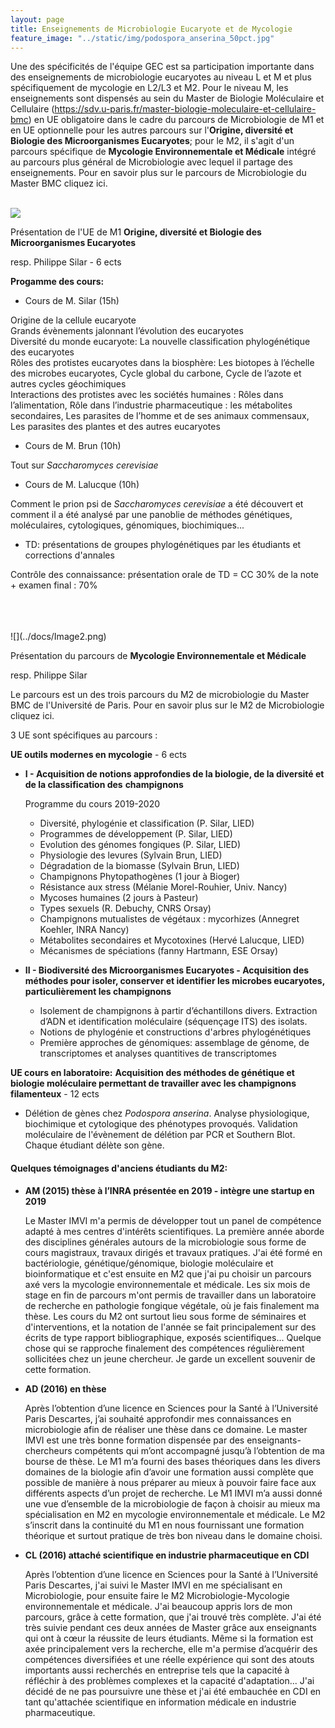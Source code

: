 ```yaml
---
layout: page
title: Enseignements de Microbiologie Eucaryote et de Mycologie
feature_image: "../static/img/podospora_anserina_50pct.jpg"
---
```


Une des spécificités de l'équipe GEC est sa participation importante dans des enseignements de microbiologie eucaryotes au niveau L et M et plus spécifiquement de mycologie en L2/L3 et M2. 
Pour le niveau M, les enseignements sont dispensés au sein du Master de Biologie Moléculaire et Cellulaire (https://sdv.u-paris.fr/master-biologie-moleculaire-et-cellulaire-bmc) en UE obligatoire dans le cadre du parcours de Microbiologie de M1 et en UE optionnelle pour les autres parcours sur l'**Origine, diversité et Biologie des Microorganismes Eucaryotes**; pour le M2, il s'agit d'un parcours spécifique de **Mycologie  Environnementale et Médicale** intégré au parcours plus général de Microbiologie avec lequel il partage des enseignements. Pour en savoir plus sur le parcours de Microbiologie du Master BMC cliquez ici.
<br>
<br>

![](../docs/Image1.png)

Présentation de l'UE de M1 **Origine, diversité et Biologie des Microorganismes Eucaryotes**

resp. Philippe Silar - 6 ects



**Progamme des cours:**

- Cours de M. Silar (15h)

Origine de la cellule eucaryote  
Grands évènements jalonnant l’évolution des eucaryotes  
Diversité du monde eucaryote: La nouvelle classification phylogénétique des eucaryotes  
Rôles des protistes eucaryotes dans la biosphère: Les biotopes à l’échelle des microbes eucaryotes, Cycle global du carbone, Cycle de l’azote et autres cycles géochimiques  
Interactions des protistes avec les sociétés humaines : Rôles dans l’alimentation, Rôle dans l’industrie pharmaceutique : les métabolites secondaires, Les parasites de l’homme et de ses animaux commensaux, Les parasites des plantes et des autres eucaryotes  

- Cours de M. Brun (10h)

Tout sur *Saccharomyces cerevisiae*

- Cours de M. Lalucque (10h)

Comment le prion psi de *Saccharomyces cerevisiae* a été découvert et comment il a été analysé par une panoblie de méthodes génétiques, moléculaires, cytologiques, génomiques, biochimiques...

- TD: présentations de groupes phylogénétiques par les étudiants et corrections d'annales 

  

Contrôle des connaissance:  présentation orale de TD = CC 30% de la note + examen final : 70%


<br>
<br>
<Br>
![](../docs/Image2.png)

Présentation du parcours de **Mycologie  Environnementale et Médicale**

resp. Philippe Silar



Le parcours est un des trois parcours du M2 de microbiologie du Master BMC de l'Université de Paris. Pour en savoir plus sur le M2 de Microbiologie cliquez ici.



3 UE sont spécifiques au parcours :

**UE outils modernes en mycologie** - 6 ects

- **I - Acquisition de notions approfondies de la biologie, de la diversité et de la classification des** **champignons**

  Programme du cours 2019-2020

  - Diversité, phylogénie et classification (P. Silar, LIED) 
  - Programmes de développement (P. Silar, LIED) 
  - Evolution des génomes fongiques (P. Silar, LIED)  
  - Physiologie des levures (Sylvain Brun, LIED) 
  - Dégradation de la biomasse (Sylvain Brun, LIED) 
  - Champignons Phytopathogènes (1 jour à Bioger)
  - Résistance aux stress (Mélanie Morel-Rouhier, Univ. Nancy)
  - Mycoses humaines (2 jours à Pasteur)
  - Types sexuels (R. Debuchy, CNRS Orsay)
  - Champignons mutualistes de végétaux : mycorhizes (Annegret Koehler, INRA Nancy) 
  - Métabolites secondaires et Mycotoxines (Hervé Lalucque, LIED) 
  - Mécanismes de spéciations (fanny Hartmann, ESE Orsay)


- **II - Biodiversité des Microorganismes Eucaryotes - Acquisition des méthodes pour isoler, conserver et identifier les microbes eucaryotes, particulièrement les champignons**

  - Isolement de champignons à partir d’échantillons divers. Extraction d’ADN et identification moléculaire (séquençage ITS) des isolats. 
  - Notions de phylogénie et constructions d'arbres phylogénétiques
  - Première approches de génomiques: assemblage de génome, de transcriptomes et analyses quantitives de transcriptomes



**UE cours en laboratoire:** **Acquisition des méthodes de génétique et biologie moléculaire permettant de travailler avec les champignons** **filamenteux** - 12 ects

- Délétion de gènes chez *Podospora anserina*. Analyse physiologique, biochimique et cytologique des phénotypes provoqués. Validation moléculaire de l'évènement de délétion par PCR et Southern Blot. Chaque étudiant délète son gène.

  

#### Quelques témoignages d'anciens étudiants du M2:

- **AM (2015)  thèse à l’INRA présentée en 2019 - intègre une startup en 2019**

  Le Master IMVI m'a permis de développer tout un panel de compétence adapté à mes centres d'intérêts scientifiques. La première année aborde des disciplines générales autours de la microbiologie sous forme de cours magistraux, travaux dirigés et travaux pratiques. J'ai été formé en bactériologie, génétique/génomique, biologie moléculaire et bioinformatique et c'est ensuite en M2 que j'ai pu choisir un parcours axé vers la mycologie environnementale et médicale. Les six mois de stage en fin de parcours m'ont permis de travailler dans un laboratoire de recherche en pathologie fongique végétale, où je fais finalement ma thèse. Les cours du M2 ont surtout lieu sous forme de séminaires et d'interventions, et la notation de l'année se fait principalement sur des écrits de type rapport bibliographique, exposés scientifiques... Quelque chose qui se rapproche finalement des compétences régulièrement sollicitées chez un jeune chercheur. Je garde un excellent souvenir de cette formation.

- **AD (2016) en thèse**  

  Après l’obtention d’une licence en Sciences pour la Santé à l’Université Paris Descartes, j’ai souhaité approfondir mes connaissances en microbiologie afin de réaliser une thèse dans ce domaine. Le master IMVI est une très bonne formation dispensée par des enseignants-chercheurs compétents qui m’ont accompagné jusqu’à l’obtention de ma bourse de thèse. Le M1 m’a fourni des bases théoriques dans les divers domaines de la biologie afin d’avoir une formation aussi complète que possible de manière à nous préparer au mieux à pouvoir faire face aux différents aspects d’un projet de recherche. Le M1 IMVI m’a aussi donné une vue d’ensemble de la microbiologie de façon à choisir au mieux ma spécialisation en M2 en mycologie environnementale et médicale. Le M2 s’inscrit dans la continuité du M1 en nous fournissant une formation théorique et surtout pratique de très bon niveau dans le domaine choisi.

- **CL (2016) attaché scientifique en industrie pharmaceutique en CDI**  

  Après l’obtention d’une licence en Sciences pour la Santé à l’Université Paris Descartes, j'ai suivi le Master IMVI en me spécialisant en Microbiologie, pour ensuite faire le M2 Microbiologie-Mycologie environnementale et médicale. J'ai beaucoup appris lors de mon parcours, grâce à cette formation, que j'ai trouvé très complète. J'ai été très suivie pendant ces deux années de Master grâce aux enseignants qui ont à cœur la réussite de leurs étudiants. Même si la formation est axée principalement vers la recherche, elle m'a permise d’acquérir des compétences diversifiées et une réelle expérience qui sont des atouts importants aussi recherchés en entreprise tels que la capacité à réfléchir à des problèmes complexes et la capacité d'adaptation... J'ai décidé de ne pas poursuivre une thèse et j'ai été embauchée en CDI en tant qu'attachée scientifique en information médicale en industrie pharmaceutique. 
